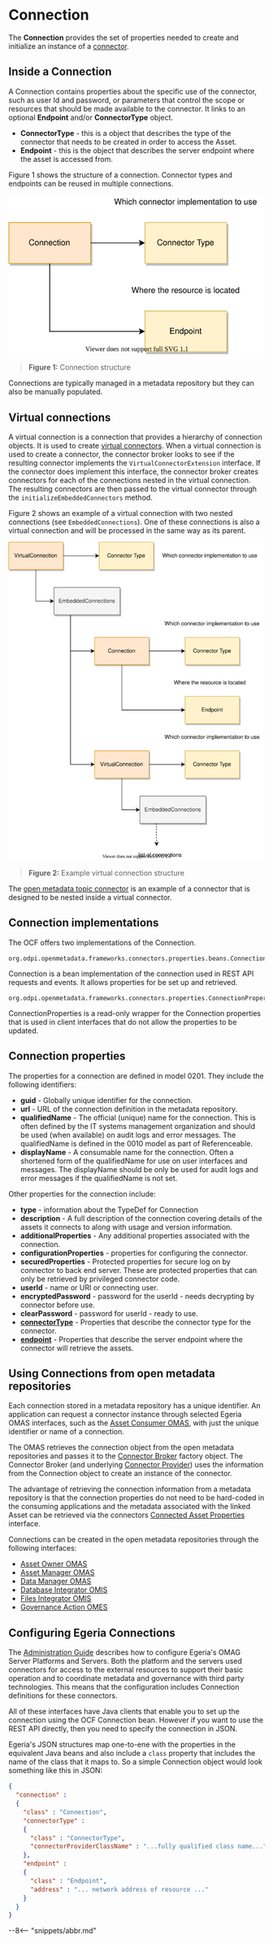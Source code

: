 <!-- SPDX-License-Identifier: CC-BY-4.0 -->
<!-- Copyright Contributors to the ODPi Egeria project. -->

# Connection

The **Connection** provides the set of properties needed to create and initialize an instance
of a [connector](connector.md).

## Inside a Connection

A Connection contains properties about the specific use of the connector, such as
user Id and password, or parameters that control the scope or resources that should be
made available to the connector.
It links to an optional **Endpoint** and/or **ConnectorType** object.  

* **ConnectorType** - this is a object that describes the type of the connector that needs to be created in order to
access the Asset.
* **Endpoint** - this is the object that describes the server endpoint where the asset is accessed from.

Figure 1 shows the structure of a connection. Connector types and endpoints can be reused in multiple connections.

![Figure 1](connection.svg)
> **Figure 1:** Connection structure

Connections are typically managed in a metadata repository but they can also be manually populated.

## Virtual connections

A virtual connection is a connection that provides a hierarchy of connection objects.  It is used to create [virtual connectors](connector.md).  When a virtual connection is used to create a connector, the connector broker looks to see if the resulting connector implements the `VirtualConnectorExtension` interface.  If the connector does implement this interface, the connector broker creates connectors for each of the connections nested in the virtual connection. The resulting connectors are then passed to the virtual connector through the `initializeEmbeddedConnectors` method.

Figure 2 shows an example of a virtual connection with two nested connections (see `EmbeddedConnections`).  One of these connections is also a virtual connection and will be processed in the same way as its parent.

![Figure 2](virtual-connection.svg)
> **Figure 2:** Example virtual connection structure

The [open metadata topic connector](/egeria-docs/concepts/open-metadata-topic-connector) is an example of a connector that is designed to be nested inside a virtual connector.

## Connection implementations

The OCF offers two implementations of the Connection.

```
org.odpi.openmetadata.frameworks.connectors.properties.beans.Connection
```

Connection is a bean implementation of the connection used in REST API requests and events.  It allows properties for be
set up and retrieved.

```
org.odpi.openmetadata.frameworks.connectors.properties.ConnectionProperties
```

ConnectionProperties is a read-only wrapper for the Connection properties that is used in client interfaces that do not allow the 
properties to be updated.

## Connection properties

The properties for a connection are defined in model 0201.  They include the following identifiers:
 * **guid** - Globally unique identifier for the connection.
 * **url** - URL of the connection definition in the metadata repository.
 * **qualifiedName** - The official (unique) name for the connection.
 This is often defined by the IT systems management organization and should be used (when available) on
 audit logs and error messages.  The qualifiedName is defined in the 0010 model as part of Referenceable.
 * **displayName** - A consumable name for the connection.   Often a shortened form of the qualifiedName for use
 on user interfaces and messages.  The displayName should be only be used for audit logs and error messages
 if the qualifiedName is not set.

Other properties for the connection include:

* **type** - information about the TypeDef for Connection
* **description** - A full description of the connection covering details of the assets it connects to
along with usage and version information.
* **additionalProperties** - Any additional properties associated with the connection.
* **configurationProperties** - properties for configuring the connector.
* **securedProperties** - Protected properties for secure log on by connector to back end server.  These
are protected properties that can only be retrieved by privileged connector code.
* **userId** - name or URI or connecting user.
* **encryptedPassword** - password for the userId - needs decrypting by connector before use.
* **clearPassword** - password for userId - ready to use.
* **[connectorType](connector-type.md)** - Properties that describe the connector type for the connector.
* **[endpoint](endpoint.md)** - Properties that describe the server endpoint where the connector will retrieve the assets.


## Using Connections from open metadata repositories

Each connection stored in a metadata repository has a unique identifier.
An application can request a connector instance through selected Egeria OMAS interfaces, such
as the [Asset Consumer OMAS](/egeria-docs/services/omas/asset-consumer/overview), with just the unique identifier or name of a connection.  

The OMAS retrieves the connection object from the open metadata repositories and passes it to the [Connector Broker](connector-broker.md)
factory object.  The Connector Broker (and underlying [Connector Provider](connector-provider.md)) uses the information from the Connection object
to create an instance of the connector.

The advantage of retrieving the connection information from a metadata repository is that the connection properties
do not need to be hard-coded in the consuming applications and the metadata associated with the linked Asset
can be retrieved via the connectors [Connected Asset Properties](connected-asset-properties.md) interface.

Connections can be created in the open metadata repositories through the following interfaces:
* [Asset Owner OMAS](/egeria-docs/services/omas/asset-owner/overview)
* [Asset Manager OMAS](/egeria-docs/services/omas/asset-manager/overview)
* [Data Manager OMAS](/egeria-docs/services/omas/data-manager/overview)
* [Database Integrator OMIS](/egeria-docs/services/omis/database-integrator/overview)
* [Files Integrator OMIS](/egeria-docs/services/omis/files-integrator/overview)
* [Governance Action OMES](/egeria-docs/services/omes/governance-action/overview)
 

## Configuring Egeria Connections

The [Administration Guide](/egeria-docs/guides/admin) describes how to configure Egeria's
OMAG Server Platforms and Servers.  Both the platform and the servers used connectors for access to the
external resources to support their basic operation and to coordinate metadata and governance with
third party technologies.  This means that the configuration includes Connection definitions for these connectors.

All of these interfaces have Java clients that enable you to set up the connection using the OCF Connection bean.
However if you want to use the REST API directly, then you need to specify the connection in JSON.

Egeria's JSON structures map one-to-ene with the properties in the equivalent Java beans and also include
a `class` property that includes the name of the class that it maps to.  So a simple Connection object
would look something like this in JSON:

```json
{
  "connection" : 
  {
    "class" : "Connection",
    "connectorType" : 
    {
      "class" : "ConnectorType",
      "connectorProviderClassName" : "...fully qualified class name..."
    },
    "endpoint" : 
    {
      "class" : "Endpoint",
      "address" : "... network address of resource ..."
    }
  }
}
```
--8<-- "snippets/abbr.md"

